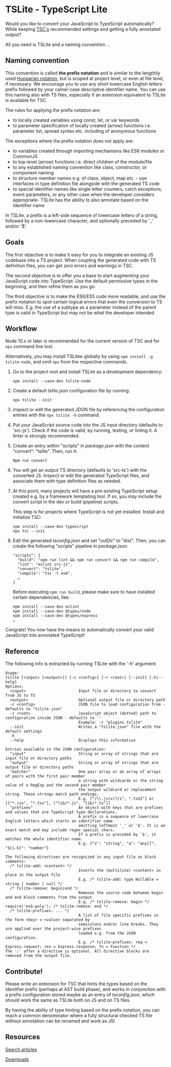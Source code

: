 TSLite - TypeScript Lite
========================

Would you like to convert your JavaScript to TypeScript automatically? While keeping [TSC's](https://www.typescriptlang.org/docs/handbook/compiler-options.html) recommended settings and getting a fully annotated output?

All you need is TSLite and a naming convention …

Naming convention
-----------------

This convention is called **the prefix notation** and is similar to the lengthily used [Hungarian notation](https://en.wikipedia.org/wiki/Hungarian_notation), but is scoped at project level, or even at file level, if necessary. We encourage you to use any short lowercase English letters prefix followed by your camel-case descriptive identifier name. You can use this naming also with TS files, especially if an extension equivalent to TSLite is available for TSC.

The rules for applying the prefix notation are:

*   to locally created variables using const, let, or var keywords
*   to parameter specification of locally created (arrow) functions i.e. parameter list, spread syntax etc. including of anonymous functions

The exceptions where the prefix notation does not apply are:

*   to variables created through importing mechanisms like ES6 modules or CommonJS
*   to top-level (arrow) functions i.e. direct children of the module/file
*   to any established naming convention like class, constructor, or component naming
*   to structure member names e.g. of class, object, map etc. - use interfaces in type definition file alongside with the generated TS code
*   to special identifier names like single letter counters, catch exceptions, event parameters, or any other case when the developer considers appropriate- TSLite has the ability to also annotate based on the identifier name

In TSLite, a prefix is a left-side sequence of lowercase letters of a string, followed by a non-lowercase character, and optionally preceded by '\_' and/or '$'.

Goals
-----

The first objective is to make it easy for you to integrate an existing JS codebase into a TS project. When coupling the generated code with TS definition files, you can get zero errors and warnings in TSC.

The second objective is to offer you a base to start augmenting your JavaScript code into TypeScript. Use the default permissive types in the beginning, and then refine them as you go.

The third objective is to make the ES6/ES5 code more readable, and use the prefix notation to spot certain logical errors that even the conversion to TS will miss. E.g. the use of a subtype as a parameter instead of the parent type is valid in TypeScript but may not be what the developer intended.

Workflow
--------

Node 10.x or later is recommended for the current version of TSC and for `npx` command line tool.

Alternatively, you may install TSLitee globally by using `npm install -g tslite-node`, and omit `npx` from the respective commands.

1.  Go to the project root and install TSLite as a development dependency:
    
        npm install --save-dev tslite-node
        
    
2.  Create a default _tslite.json_ configuration file by running:
    
        npx tslite --init
        
    
3.  inspect or edit the generated JDON file by referencing the configuration entries with the `npx tslite -h` command.
    
4.  Put your JavaScript source code into the JS input directory (defaults to 'src-js'). Check if the code is valid, by running, testing, or linting it. A linter is strongly recommended.
    
5.  Create an entry within "scripts" in _package.json_ with the content "convert": "tslite". Then, run it:
    
        Npm run convert
        
    
6.  You will get an output TS directory (defaults to 'src-ts') with the converted JS. Inspect or edit the generated TypeScript files, and associate them with type definition files as needed.
    
7.  At this point, many projects will have a pre-existing TypeScript setup created e.g. by a framework templating tool. If so, you may include the convert script in the dev or build (pipeline) scripts.
    
    This step is for projects where TypeScript is not yet installed. Install and initialize TSC:
    
        npm install --save-dev typescript
        npx tsc --init
        
    
8.  Edit the generated _tsconfig.json_ and set "outDir" to "dist". Then, you can create the following "scripts" pipeline in _package.json_:
    
        "scripts": {
          "build": "npm run lint && npm run convert && npm run compile",
          "lint": "eslint src-js",
          "convert": "tslite",
          "compile": "tsc -t es6",
          …
        }
        
    
    Before executing `npm run build`, please make sure to have installed certain dependencies, like:
    
        npm install --save-dev eslint
        npm install --save-dev @types/node
        npm install --save-dev @types/express
        …
        
    

Congrats! You now have the means to automatically convert your valid JavaScript into annotated TypeScript!

Reference
---------

The following info is extracted by running TSLite with the '-h' argument:

    Usage:
    tslite [<input> [<output>]] [-c <config>] [-r <root>] [--init] [-h|--help]
    Options:
      <input>                       Input file or directory to convert from JS to TS
      <output>                      Optional output file or directory path
      -c <config>                   JSON file to load configuration from - defaults to "tslite.json"
      -r <root>                     JavaScript object (dotted) path to configuration inside JSON - defaults to ''
                                    Example: -r "plugins.tslite"
      --init                        Writes a "tslite.json" file with the default settings
      -h
      --help                        Displays this information
    
    Entries available in the JSON configuration:
      "input"                       String or array of strings that are input file or directory paths
      "output"                      String or array of strings that are output file or directory paths
      "matcher"                     One pair array or an array of arrays of pairs with the first pair member
                                    a string with wildcards or the string value of a RegExp and the second pair member
                                    the output wildcard or replacement string. These strings match path endings.
                                    E.g. ["/\\.js(x)?/i", ".ts$1"] or [["*.jsx", "*.tsx"], ["lib/*.js", "lib/*.ts"]]
      "prefixes"                    An object with keys that are prefixes and values that are TypeScript type declarations.
                                    A prefix is a sequence of lowercase English letters which starts an identifier name
                                    omitting leftmost '_' or '$'. It is an exact match and may include regex special chars.
                                    If a prefix is preceded by '$', it matches the whole identifier name.
                                    E.g. {"s": "string", "a": "any[]", "$[i-k]": "number"}
    
    The following directives are recognized in any input file as block comments:
      /* tslite-add: <content> */
                                    Inserts the (multiline) <content> in place in the output file
                                    E.g. /* tslite-add: type Nullable = string | number | null */
      /* tslite-remove: begin|end */
                                    Removes the source code between begin and end block comments from the output
                                    E.g. /* tslite-remove: begin */ require('es6-poly'); /* tslite-remove: end */
      /* tslite-prefixes: ... */
                                    A list of file specific prefixes in the form <key> = <value> separated by
                                    semicolons and/or line breaks. They are applied over the project-wise prefixes
                                    loaded e.g. from the JSON configuration.
                                    E.g. /* tslite-prefixes: req = Express.request; res = Express.response; fn = Function */
    The ':' after a directive is optional. All directive blocks are removed from the output file.
    

Contribute!
-----------

Please write an extension for TSC that hints the types based on the identifier prefix (perhaps at AST build phase), and works in conjunction with a prefix configuration stored maybe as an entry of _tsconfig.json_, which should work the same as TSLite both on JS and on TS files.

By having the ability of type hinting based on the prefix notation, you can reach a common denominator where a fully structural checked TS file without annotation can be renamed and work as JS!

Resources
---------

[Search articles](https://www.google.com/search?hl=en&num=50&start=0&safe=0&filter=0&nfpr=1&q=The+Zonebuilder+web+development+programming+IT+society+philosophy+politics)

[Downloads](https://sourceforge.net/u/zonebuilder/profile/#:~:text=Projects)

